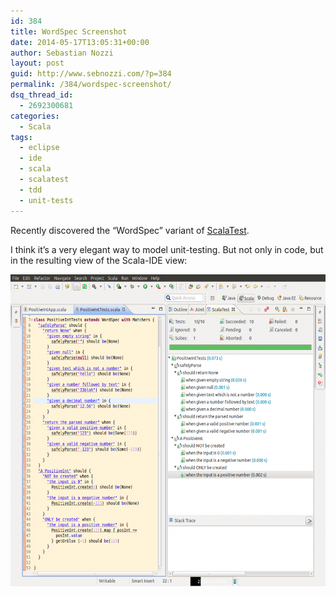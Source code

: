 ```yaml
---
id: 384
title: WordSpec Screenshot
date: 2014-05-17T13:05:31+00:00
author: Sebastian Nozzi
layout: post
guid: http://www.sebnozzi.com/?p=384
permalink: /384/wordspec-screenshot/
dsq_thread_id:
  - 2692300681
categories:
  - Scala
tags:
  - eclipse
  - ide
  - scala
  - scalatest
  - tdd
  - unit-tests
---
```

Recently discovered the &#8220;WordSpec&#8221; variant of [ScalaTest](http://www.scalatest.org/).

I think it&#8217;s a very elegant way to model unit-testing. But not only in code, but in the resulting view of the Scala-IDE view:

[<img src="/assets/2014/05/wordspec-1024x876.png" alt="WordSpec Screenshot" width="584" height="499" class="aligncenter size-large wp-image-385" />](/assets/2014/05/wordspec.png)

